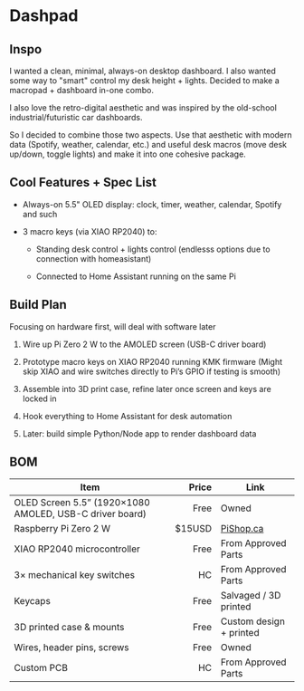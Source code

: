 # Dashpad

## Inspo

I wanted a clean, minimal, always-on desktop dashboard. I also wanted some way to "smart" control my desk height + lights. Decided to make a macropad + dashboard in-one combo.

I also love the retro-digital aesthetic and was inspired by the old-school industrial/futuristic car dashboards.

So I decided to combine those two aspects. Use that aesthetic with modern data (Spotify, weather, calendar, etc.) and useful desk macros (move desk up/down, toggle lights) and make it into one cohesive package.

## Cool Features + Spec List

-   Always-on 5.5" OLED display: clock, timer, weather, calendar, Spotify and such

-   3 macro keys (via XIAO RP2040) to:

    -   Standing desk control + lights control (endlesss options due to connection with homeasistant)

    -   Connected to Home Assistant running on the same Pi

## Build Plan

Focusing on hardware first, will deal with software later

1. Wire up Pi Zero 2 W to the AMOLED screen (USB-C driver board)

2. Prototype macro keys on XIAO RP2040 running KMK firmware (Might skip XIAO and wire switches directly to Pi’s GPIO if testing is smooth)

3. Assemble into 3D print case, refine later once screen and keys are locked in

4. Hook everything to Home Assistant for desk automation

5. Later: build simple Python/Node app to render dashboard data

## BOM

| Item                                                    |  Price | Link                    |
| ------------------------------------------------------- | -----: | ----------------------- |
| OLED Screen 5.5” (1920×1080 AMOLED, USB-C driver board) |   Free | Owned                   |
| Raspberry Pi Zero 2 W                                   | $15USD | [PiShop.ca](https://www.pishop.ca/product/raspberry-pi-zero-2-w/?src=raspberrypi) |    
| XIAO RP2040 microcontroller                             |   Free | From Approved Parts     |
| 3× mechanical key switches                              |     HC | From Approved Parts     |
| Keycaps                                                 |   Free | Salvaged / 3D printed   |
| 3D printed case & mounts                                |   Free | Custom design + printed |
| Wires, header pins, screws                              |   Free | Owned                   |
| Custom PCB                                              |     HC | From Approved Parts     |
